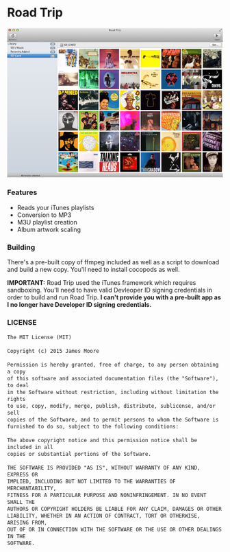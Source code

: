 # Road Trip

![image](images/screenshot.png)

### Features

* Reads your iTunes playlists
* Conversion to MP3
* M3U playlist creation
* Album artwork scaling

### Building

There's a pre-built copy of ffmpeg included as well as a script to download and build a new copy. You'll need to install cocopods as well.

**IMPORTANT:** Road Trip used the iTunes framework which requires sandboxing. You'll need to have valid Devleoper ID signing credentials in order to build and run Road Trip. **I can't provide you with a pre-built app as I no longer have Developer ID signing credentials.**

### LICENSE

```
The MIT License (MIT)

Copyright (c) 2015 James Moore

Permission is hereby granted, free of charge, to any person obtaining a copy
of this software and associated documentation files (the "Software"), to deal
in the Software without restriction, including without limitation the rights
to use, copy, modify, merge, publish, distribute, sublicense, and/or sell
copies of the Software, and to permit persons to whom the Software is
furnished to do so, subject to the following conditions:

The above copyright notice and this permission notice shall be included in all
copies or substantial portions of the Software.

THE SOFTWARE IS PROVIDED "AS IS", WITHOUT WARRANTY OF ANY KIND, EXPRESS OR
IMPLIED, INCLUDING BUT NOT LIMITED TO THE WARRANTIES OF MERCHANTABILITY,
FITNESS FOR A PARTICULAR PURPOSE AND NONINFRINGEMENT. IN NO EVENT SHALL THE
AUTHORS OR COPYRIGHT HOLDERS BE LIABLE FOR ANY CLAIM, DAMAGES OR OTHER
LIABILITY, WHETHER IN AN ACTION OF CONTRACT, TORT OR OTHERWISE, ARISING FROM,
OUT OF OR IN CONNECTION WITH THE SOFTWARE OR THE USE OR OTHER DEALINGS IN THE
SOFTWARE.
```
